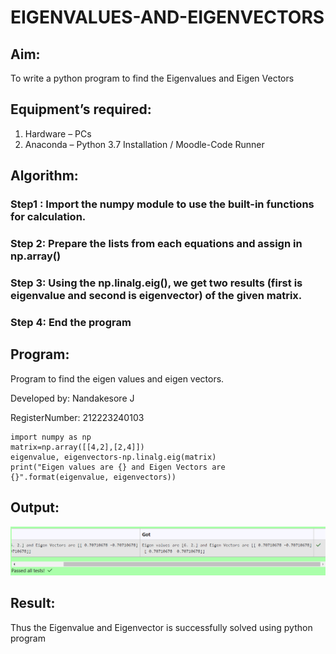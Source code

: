 # EIGENVALUES-AND-EIGENVECTORS
## Aim:
To write a python program to find the Eigenvalues and Eigen Vectors
## Equipment’s required:
1. 	Hardware – PCs
2. 	Anaconda – Python 3.7 Installation / Moodle-Code Runner
## Algorithm:
### Step1 : Import the numpy module to use the built-in functions for calculation.
### Step 2: Prepare the lists from each equations and assign in np.array()
### Step 3: Using the np.linalg.eig(),  we get two results (first is eigenvalue and second is eigenvector) of the given matrix.
### Step 4: End the program

## Program:

Program to find the eigen values and eigen vectors.

Developed by: Nandakesore J

RegisterNumber: 212223240103
```
import numpy as np
matrix=np.array([[4,2],[2,4]])
eigenvalue, eigenvectors-np.linalg.eig(matrix)
print("Eigen values are {} and Eigen Vectors are {}".format(eigenvalue, eigenvectors))
```
## Output:

![alt text](<Screenshot 2024-03-09 153048.png>)

## Result:
Thus the Eigenvalue and Eigenvector is successfully solved using python program
